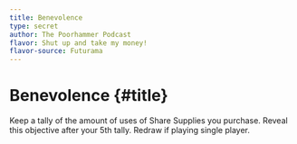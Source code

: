 ```yaml
---
title: Benevolence
type: secret
author: The Poorhammer Podcast
flavor: Shut up and take my money!
flavor-source: Futurama
---
```


# Benevolence {#title}

Keep a tally of the amount of uses of Share Supplies you purchase. Reveal this objective after your 5th tally. Redraw if playing single player.
